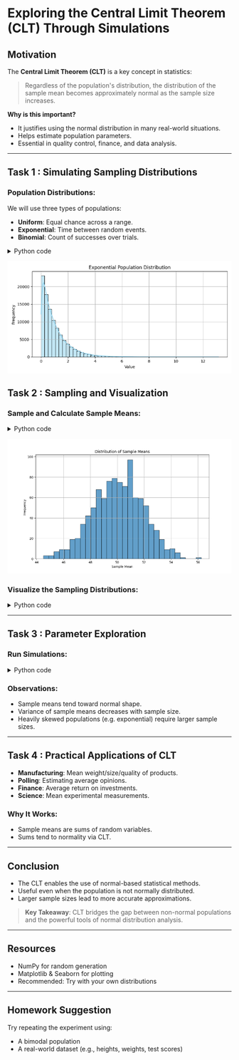 # Exploring the Central Limit Theorem (CLT) Through Simulations

##  Motivation
The **Central Limit Theorem (CLT)** is a key concept in statistics:

> Regardless of the population's distribution, the distribution of the sample mean becomes approximately normal as the sample size increases.

**Why is this important?**
- It justifies using the normal distribution in many real-world situations.
- Helps estimate population parameters.
- Essential in quality control, finance, and data analysis.

---

## Task 1 : Simulating Sampling Distributions

### Population Distributions:
We will use three types of populations:
- **Uniform**: Equal chance across a range.
- **Exponential**: Time between random events.
- **Binomial**: Count of successes over trials.

<details>
<summary>Python code</summary>

```python 

import numpy as np

def generate_population(dist, size=100000):
    if dist == "uniform":
        return np.random.uniform(0, 1, size)
    elif dist == "exponential":
        return np.random.exponential(scale=1.0, size=size)
    elif dist == "binomial":
        return np.random.binomial(n=10, p=0.5, size=size)
```

---
</details>

![alt text](../../_pics/Stat1.png)

## Task 2 : Sampling and Visualization

### Sample and Calculate Sample Means:

<details>
<summary>Python code</summary>

```python
import numpy as np
import matplotlib.pyplot as plt

# Define the simulation function
def simulate_sampling(population, sample_size=30, n_samples=1000):
    return [
        np.mean(np.random.choice(population, size=sample_size, replace=False))
        for _ in range(n_samples)
    ]

# Create a population (e.g., a normal distribution)
population = np.random.normal(loc=50, scale=10, size=10000)

# Simulate the sampling process
sample_means = simulate_sampling(population, sample_size=30, n_samples=1000)

# Plot the distribution of sample means
plt.figure(figsize=(10, 6))
plt.hist(sample_means, bins=30, edgecolor='black', alpha=0.7)
plt.title('Distribution of Sample Means')
plt.xlabel('Sample Mean')
plt.ylabel('Frequency')
plt.grid(True)
plt.show()
```
</details>

![alt text](../../_pics/Stat2.png)

### Visualize the Sampling Distributions:

<details>
<summary>Python code</summary>

```python
import matplotlib.pyplot as plt
import seaborn as sns

sns.set(style="whitegrid")

def plot_sampling_distribution(dist_name, population):
    sample_sizes = [5, 10, 30, 50]
    plt.figure(figsize=(16, 10))

    for i, size in enumerate(sample_sizes):
        sample_means = simulate_sampling(population, sample_size=size)
        plt.subplot(2, 2, i+1)
        sns.histplot(sample_means, bins=30, kde=True, color="skyblue")
        plt.title(f"{dist_name.capitalize()} Dist. - Sample Size {size}")
        plt.xlabel("Sample Mean")
        plt.ylabel("Frequency")

    plt.tight_layout()
    plt.suptitle(f"CLT Simulation for {dist_name.capitalize()} Population", fontsize=18, y=1.03)
    plt.show()
```

</details>

---

## Task 3 : Parameter Exploration

### Run Simulations:

<details>
<summary>Python code</summary>

```python
# Uniform
uniform_pop = generate_population("uniform")
plot_sampling_distribution("uniform", uniform_pop)

# Exponential
exp_pop = generate_population("exponential")
plot_sampling_distribution("exponential", exp_pop)

# Binomial
binom_pop = generate_population("binomial")
plot_sampling_distribution("binomial", binom_pop)
```
</details>



### Observations:
- Sample means tend toward normal shape.
- Variance of sample means decreases with sample size.
- Heavily skewed populations (e.g. exponential) require larger sample sizes.

---

## Task 4 : Practical Applications of CLT

- **Manufacturing**: Mean weight/size/quality of products.
- **Polling**: Estimating average opinions.
- **Finance**: Average return on investments.
- **Science**: Mean experimental measurements.

### Why It Works:
- Sample means are sums of random variables.
- Sums tend to normality via CLT.

---

## Conclusion

- The CLT enables the use of normal-based statistical methods.
- Useful even when the population is not normally distributed.
- Larger sample sizes lead to more accurate approximations.

> **Key Takeaway**: CLT bridges the gap between non-normal populations and the powerful tools of normal distribution analysis.

---

## Resources
- NumPy for random generation
- Matplotlib & Seaborn for plotting
- Recommended: Try with your own distributions

---

## Homework Suggestion
Try repeating the experiment using:
- A bimodal population
- A real-world dataset (e.g., heights, weights, test scores)

